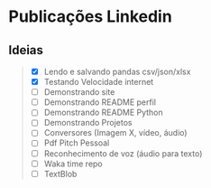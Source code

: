 # Publicações Linkedin

## Ideias

> - [X] Lendo e salvando pandas csv/json/xlsx
> - [X] Testando Velocidade internet
> - [ ] Demonstrando site
> - [ ] Demonstrando README perfil
> - [ ] Demonstrando README Python
> - [ ] Demonstrando Projetos
> - [ ] Conversores (Imagem X, vídeo, áudio)
> - [ ] Pdf Pitch Pessoal
> - [ ] Reconhecimento de voz (áudio para texto)
> - [ ] Waka time repo
> - [ ] TextBlob
